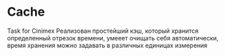 # Cache
Task for Cinimex
Реализован простейший кэш, который хранится определенный отрезок времени, умееет очищать себя автоматически,
время хранения можно задавать в различных единицах измерения
